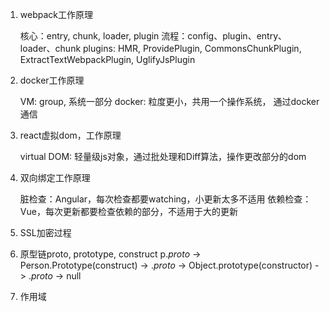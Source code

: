 1. webpack工作原理

    核心：entry, chunk, loader, plugin
    流程：config、plugin、entry、loader、chunk
    plugins: HMR, ProvidePlugin, CommonsChunkPlugin, ExtractTextWebpackPlugin, UglifyJsPlugin

2. docker工作原理

    VM: group, 系统一部分
    docker: 粒度更小，共用一个操作系统， 通过docker通信

3. react虚拟dom，工作原理

    virtual DOM: 轻量级js对象，通过批处理和Diff算法，操作更改部分的dom

4. 双向绑定工作原理

    脏检查：Angular，每次检查都要watching，小更新太多不适用
    依赖检查：Vue，每次更新都要检查依赖的部分，不适用于大的更新

5. SSL加密过程

    

6. 原型链proto, prototype, construct
    p._proto_ -> Person.Prototype(construct) -> ._proto_ -> Object.prototype(constructor) -> ._proto_ -> null
7. 作用域

